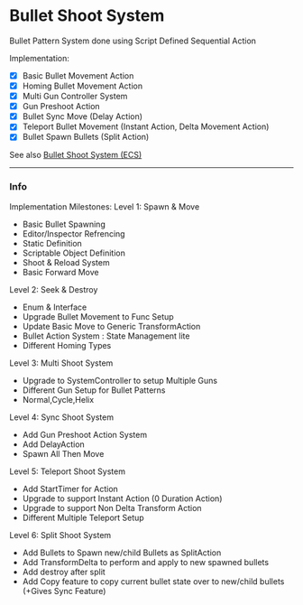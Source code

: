 # Bullet Shoot System
Bullet Pattern System done using Script Defined Sequential Action

Implementation:
- [x] Basic Bullet Movement Action
- [x] Homing Bullet Movement Action
- [x] Multi Gun Controller System
- [X] Gun Preshoot Action
- [X] Bullet Sync Move (Delay Action)
- [X] Teleport Bullet Movement (Instant Action, Delta Movement Action)
- [X] Bullet Spawn Bullets (Split Action)

See also [Bullet Shoot System (ECS)](https://github.com/GDAsim/UnityBulletPatternSystemECS)

---

### Info

Implementation Milestones:
Level 1: Spawn & Move
- Basic Bullet Spawning
- Editor/Inspector Refrencing
- Static Definition
- Scriptable Object Definition
- Shoot & Reload System
- Basic Forward Move

Level 2: Seek & Destroy
- Enum & Interface 
- Upgrade Bullet Movement to Func Setup 
- Update Basic Move to Generic TransformAction
- Bullet Action System : State Management lite
- Different Homing Types

Level 3: Multi Shoot System
- Upgrade to SystemController to setup Multiple Guns
- Different Gun Setup for Bullet Patterns
- Normal,Cycle,Helix

Level 4: Sync Shoot System
- Add Gun Preshoot Action System
- Add DelayAction
- Spawn All Then Move

Level 5: Teleport Shoot System
- Add StartTimer for Action
- Upgrade to support Instant Action (0 Duration Action)
- Upgrade to support Non Delta Transform Action
- Different Multiple Teleport Setup

Level 6: Split Shoot System
- Add Bullets to Spawn new/child Bullets as SplitAction
- Add TransformDelta to perform and apply to new spawned bullets
- Add destroy after split
- Add Copy feature to copy current bullet state over to new/child bullets (+Gives Sync Feature) 
